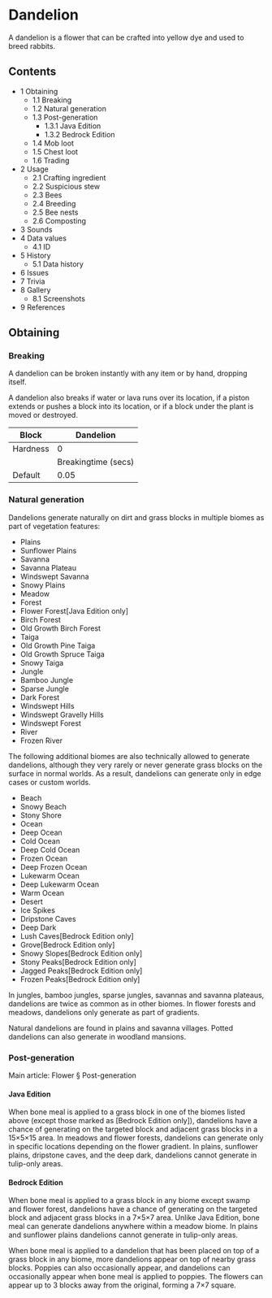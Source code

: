 # Dandelion
A dandelion  is a flower that can be crafted into yellow dye and used to breed rabbits.

## Contents
- 1 Obtaining
	- 1.1 Breaking
	- 1.2 Natural generation
	- 1.3 Post-generation
		- 1.3.1 Java Edition
		- 1.3.2 Bedrock Edition
	- 1.4 Mob loot
	- 1.5 Chest loot
	- 1.6 Trading
- 2 Usage
	- 2.1 Crafting ingredient
	- 2.2 Suspicious stew
	- 2.3 Bees
	- 2.4 Breeding
	- 2.5 Bee nests
	- 2.6 Composting
- 3 Sounds
- 4 Data values
	- 4.1 ID
- 5 History
	- 5.1 Data history
- 6 Issues
- 7 Trivia
- 8 Gallery
	- 8.1 Screenshots
- 9 References

## Obtaining
### Breaking
A dandelion can be broken instantly with any item or by hand, dropping itself.

A dandelion also breaks if water or lava runs over its location, if a piston extends or pushes a block into its location, or if a block under the plant is moved or destroyed.

| Block    | Dandelion           |
|----------|---------------------|
| Hardness | 0                   |
|          | Breakingtime (secs) |
| Default  | 0.05                |

### Natural generation
Dandelions generate naturally on dirt and grass blocks in multiple biomes as part of vegetation features:

- Plains
- Sunflower Plains
- Savanna
- Savanna Plateau
- Windswept Savanna
- Snowy Plains
- Meadow
- Forest
- Flower Forest‌[Java Edition  only]
- Birch Forest
- Old Growth Birch Forest
- Taiga
- Old Growth Pine Taiga
- Old Growth Spruce Taiga
- Snowy Taiga
- Jungle
- Bamboo Jungle
- Sparse Jungle
- Dark Forest
- Windswept Hills
- Windswept Gravelly Hills
- Windswept Forest
- River
- Frozen River

The following additional biomes are also technically allowed to generate dandelions, although they very rarely or never generate grass blocks on the surface in normal worlds. As a result, dandelions can generate only in edge cases or custom worlds.

- Beach
- Snowy Beach
- Stony Shore
- Ocean
- Deep Ocean
- Cold Ocean
- Deep Cold Ocean
- Frozen Ocean
- Deep Frozen Ocean
- Lukewarm Ocean
- Deep Lukewarm Ocean
- Warm Ocean
- Desert
- Ice Spikes
- Dripstone Caves
- Deep Dark
- Lush Caves‌[Bedrock Edition  only]
- Grove‌[Bedrock Edition  only]
- Snowy Slopes‌[Bedrock Edition  only]
- Stony Peaks‌[Bedrock Edition  only]
- Jagged Peaks‌[Bedrock Edition  only]
- Frozen Peaks‌[Bedrock Edition  only]

In jungles, bamboo jungles, sparse jungles, savannas and savanna plateaus, dandelions are twice as common as in other biomes. In flower forests and meadows, dandelions only generate as part of gradients.

Natural dandelions are found in plains and savanna villages. Potted dandelions can also generate in woodland mansions.


### Post-generation
Main article: Flower § Post-generation
#### Java Edition
When bone meal is applied to a grass block in one of the biomes listed above (except those marked as ‌[Bedrock Edition  only]), dandelions have a chance of generating on the targeted block and adjacent grass blocks in a 15×5×15 area. In meadows and flower forests, dandelions can generate only in specific locations depending on the flower gradient. In plains, sunflower plains, dripstone caves, and the deep dark, dandelions cannot generate in tulip-only areas.

#### Bedrock Edition
When bone meal is applied to a grass block in any biome except swamp and flower forest, dandelions have a chance of generating on the targeted block and adjacent grass blocks in a 7×5×7 area. Unlike Java Edition, bone meal can generate dandelions anywhere within a meadow biome. In plains and sunflower plains dandelions cannot generate in tulip-only areas.

When bone meal is applied to a dandelion that has been placed on top of a grass block in any biome, more dandelions appear on top of nearby grass blocks. Poppies can also occasionally appear, and dandelions can occasionally appear when bone meal is applied to poppies. The flowers can appear up to 3 blocks away from the original, forming a 7×7 square.

